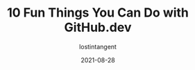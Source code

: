 ---
author: lostintangent
date: 2021-08-28
permalink: false
publisher: thepracticaldev
tags:
  - github
target_url: https://dev.to/lostintangent/10-awesome-things-you-can-do-with-github-dev-5fm7
title: 10 Fun Things You Can Do with GitHub.dev
---
